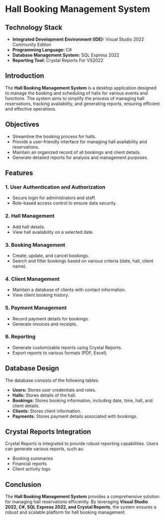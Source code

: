 # Hall Booking Management System

## Technology Stack
- **Integrated Development Environment (IDE):** Visual Studio 2022 Community Edition
- **Programming Language:** C#
- **Database Management System:** SQL Express 2022
- **Reporting Tool:** Crystal Reports For VS2022

## Introduction
The **Hall Booking Management System** is a desktop application designed to manage the booking and scheduling of halls for various events and functions. The system aims to simplify the process of managing hall reservations, tracking availability, and generating reports, ensuring efficient and effective operations.

## Objectives
- Streamline the booking process for halls.
- Provide a user-friendly interface for managing hall availability and reservations.
- Maintain an organized record of all bookings and client details.
- Generate detailed reports for analysis and management purposes.

## Features
### 1. User Authentication and Authorization
- Secure login for administrators and staff.
- Role-based access control to ensure data security.

### 2. Hall Management
- Add hall details.
- View hall availability on a selected date.

### 3. Booking Management
- Create, update, and cancel bookings.
- Search and filter bookings based on various criteria (date, hall, client name).

### 4. Client Management
- Maintain a database of clients with contact information.
- View client booking history.

### 5. Payment Management
- Record payment details for bookings.
- Generate invoices and receipts.

### 6. Reporting
- Generate customizable reports using Crystal Reports.
- Export reports to various formats (PDF, Excel).

## Database Design
The database consists of the following tables:
- **Users:** Stores user credentials and roles.
- **Halls:** Stores details of the hall.
- **Bookings:** Stores booking information, including date, time, hall, and client details.
- **Clients:** Stores client information.
- **Payments:** Stores payment details associated with bookings.

## Crystal Reports Integration
Crystal Reports is integrated to provide robust reporting capabilities. Users can generate various reports, such as:
- Booking summaries
- Financial reports
- Client activity logs

## Conclusion
The **Hall Booking Management System** provides a comprehensive solution for managing hall reservations efficiently. By leveraging **Visual Studio 2022, C#, SQL Express 2022, and Crystal Reports**, the system ensures a robust and scalable platform for hall booking management.


